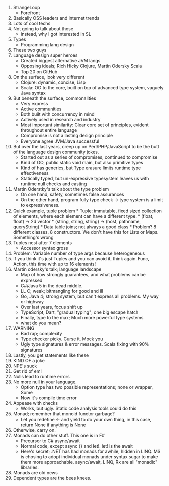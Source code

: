 1. StrangeLoop
    * Forefront
2. Basically OSS leaders and internet trends
3. Lots of cool techs
4. Not going to talk about those
    * instead, why I got interested in SL
3. Types
    * Programming lang design
4. These two guys
5. Language design super heroes
    * Created biggest alternative JVM langs
    * Opposing ideals; Rich Hicky Clojure, Martin Odersky Scala
    * Top 20 on GitHub
6. On the surface, look very different
    * Clojure: dynamic, concise, Lisp
    * Scala: OO to the core, built on top of advanced type system, vaguely Java syntax
7.  But beneath the surface, commonalities
    * Very express
    * Active communities
    * Both built with concurrency in mind
    * Actively used in research and industry
    * Most important similarity: Clear core set of principles, evident throughout entire language
    * Compromise is not a lasting design principle
    * Everyone agree JVM/Java successful
8. But over the last years, creep up on Perl/PHP/JavaScript to be the butt of the language design community jokes.
    * Started out as a series of compromises, continued to compromise
    * Kind of OO, public static void main, but also primitive types
    * Kind of has generics, but Type erasure limits runtime type effectiveness
    * Statically typed, but un-expressive typesystem leaves us with runtime null checks and casting
9. Martin Oderstky's talk about the type problem
    * On one hand, safety, sometimes false assurances
    * On the other hand, program fully type check -> type system is a limit to expressiveness.
10.  Quick example, tuple problem
    * Tuple: immutable, fixed sized collection of elements, where each element can have a different type.
    * (float, float) -> 2d vector
    * (string, string, string) -> (host, pathname, queryString)
    * Data table joins; not always a good class
    * Problem? 8 different classes, 8 constructors.  We don't have this for Lists or Maps. Something's wrong
11. Tuples nest after 7 elements
    * Accessor syntax gross
12. Problem: Variable number of type args because heterogeneous
13. If you think it's just Tuples and you can avoid it, think again.  Func, Action, this time with up to 16 elements!
14. Martin odersky's talk; language landscape
    * Map of how strongly guarantees, and what problems can be expressed
    * C#/Java 5 in the dead middle.
    * LL C; weak; bitmangling for good and ill
    * Go, Java 4; strong system, but can't express all problems.  My way or highway
    * Over last years, focus shift up
    * TypeScript, Dart, "gradual typing"; one big escape hatch
    * Finally, type to the max; Much more powerful type systems
    * what do you mean?
15. WARNING
    * Bad rap; complexity
    * Type checker picky.  Curse it.  Mock you
    * Ugly type signatures & error messages. Scala fixing with 90% signatures
16. Lastly, you get statements like these
17. KIND OF a joke
18. NPE's suck
19. Get rid of em!
20. Nulls lead to runtime errors
21. No more null in your language.
    * Option type has two possible representations; none or wrapper, Some
    * Now it's compile time error
22. Appease with checks
    * Works, but ugly.  Static code analysis tools could do this
23. Monad; remember that monoid functor garbage?
    * Let you redefine <- and yield to do your own thing, in this case, return None if anything is None
24. Otherwise, carry on.
25. Monads can do other stuff. This one is in F#
    * Precursor to C# async/await
    * Normal code, except async {} and let!.  let! is the await
    * Here's secret; .NET has had monads for awhile, hidden in LINQ.  MS is chosing to adopt individual monads under syntax sugar to make them more approachable.  async/await, LINQ, Rx are all "monadic" libraries.
26. Monads are old news
27. Dependent types are the bees knees.

